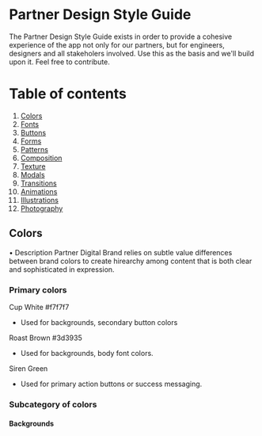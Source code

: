 # Partner Design Style Guide

The Partner Design Style Guide exists in order to provide a cohesive experience of the app not only for our partners, but for engineers, designers and all stakeholers involved. 
Use this as the basis and we'll build upon it. Feel free to contribute.

# Table of contents
1. [Colors](#colors)
2. [Fonts](#fonts)
3. [Buttons](#buttons)
4. [Forms](#forms)
5. [Patterns](#patterns)
6. [Composition](#composition)
7. [Texture](#texture)
8. [Modals](#modals)
9. [Transitions](#transitions)
10. [Animations](#animations)
11. [Illustrations](#illustrations)
12. [Photography](#photography)

## Colors
• Description
Partner Digital Brand relies on subtle value differences between brand colors to create hirearchy among content that is both clear and sophisticated in expression.

### Primary colors

Cup White #f7f7f7
- Used for backgrounds, secondary button colors

Roast Brown #3d3935
- Used for backgrounds, body font colors.

Siren Green 
- Used for primary action buttons or success messaging.

### Subcategory of colors

#### Backgrounds 

